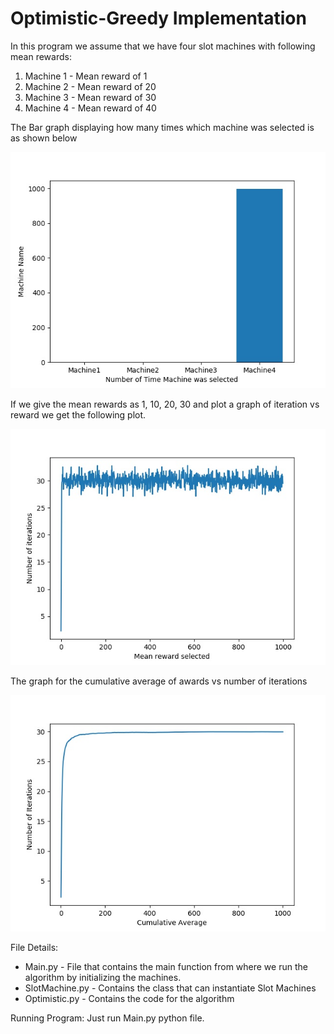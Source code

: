 # Optimistic-Greedy Implementation

In this program we assume that we have four slot machines with following mean rewards:

 1. Machine 1 - Mean reward of 1
 2. Machine 2 - Mean reward of 20
 3. Machine 3 - Mean reward of 30
 4. Machine 4 - Mean reward of 40


The Bar graph displaying how many times which machine was selected is as shown below

![Selection of Machines](https://github.com/gurjaspalbedi/reinforcement-learning/blob/master/Optimistic-Greedy/bar_graph.jpg?raw=true)

If we give the mean rewards as 1, 10, 20, 30 and plot a graph of iteration vs reward we get the following plot.

![Iterations](https://github.com/gurjaspalbedi/reinforcement-learning/blob/master/Optimistic-Greedy/line_graph.jpg?raw=true)

The graph for the cumulative average of awards vs number of iterations

![Cumulative Average](https://github.com/gurjaspalbedi/reinforcement-learning/blob/master/Optimistic-Greedy/cumulative_average.jpg?raw=true)

File Details:

 - Main.py - File that contains the main function from where we run the algorithm by initializing the machines.
 - SlotMachine.py  - Contains the class that can instantiate Slot Machines
 - Optimistic.py - Contains the code for the algorithm
 
Running Program: Just run Main.py python file.
